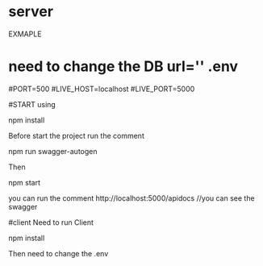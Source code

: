 # server
EXMAPLE
# need to change the DB url=''   .env
#PORT=500
#LIVE_HOST=localhost
#LIVE_PORT=5000


#START using 

npm install

Before start the project run the comment   

npm run swagger-autogen

Then

npm start

you can run the comment http://localhost:5000/apidocs                  //you can see the swagger



#client
Need to run Client


npm install 

Then need to change the .env

